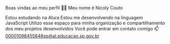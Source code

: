 Boas vindas ao meu perfil 💙💙
Meu nome é Nicoly Couto

Estou estudando na Alura
Estou me desenvolvendo na linguagem JavaScript
Utilizo esse espaço para minha organização e compartilhamento dos meu projetos desenvolvidos
Você pode entrar em contato comigo 📫 00001098455848sp@al.educacao.sp.gov.br
